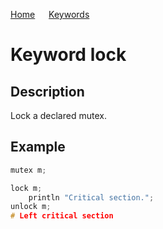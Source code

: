 [Home](https://github.com/puckowski/concert7/blob/master/) <span>&emsp;</span> [Keywords](https://github.com/puckowski/concert7/keywords.md)

# Keyword lock

## Description

Lock a declared mutex.

## Example

```cpp
mutex m;

lock m;
    println "Critical section.";
unlock m;
# Left critical section
```
